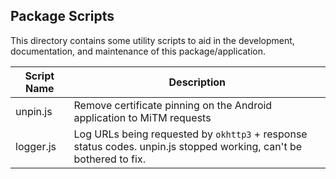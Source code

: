 ## Package Scripts

This directory contains some utility scripts to aid in the development, documentation, and maintenance of this package/application.

| Script Name | Description                                                                                                        |
| ----------- | ------------------------------------------------------------------------------------------------------------------ |
| unpin.js    | Remove certificate pinning on the Android application to MiTM requests                                             |
| logger.js   | Log URLs being requested by `okhttp3` + response status codes. unpin.js stopped working, can't be bothered to fix. |
